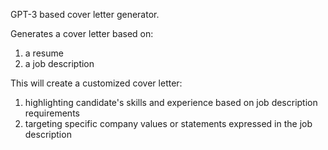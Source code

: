 GPT-3 based cover letter generator.

Generates a cover letter based on:
1) a resume
2) a job description

This will create a customized cover letter:
1) highlighting candidate's skills and experience based on job description requirements
2) targeting specific company values or statements expressed in the job description


